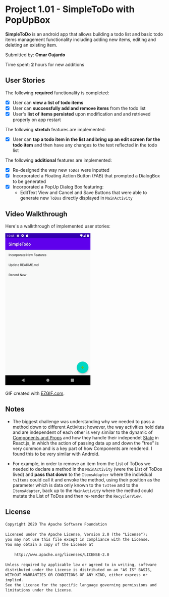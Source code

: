 # Project 1.01 - SimpleToDo with PopUpBox


**SimpleToDo** is an android app that allows building a todo list and basic todo items management functionality including adding new items, editing and deleting an existing item.

Submitted by: **Omar Gujardo**

Time spent: **2** hours for new additions 

## User Stories

The following **required** functionality is completed:

* [x] User can **view a list of todo items**
* [x] User can **successfully add and remove items** from the todo list
* [x] User's **list of items persisted** upon modification and and retrieved properly on app restart

The following **stretch** features are implemented:

* [x] User can **tap a todo item in the list and bring up an edit screen for the todo item** and then have any changes to the text reflected in the todo list

The following **additional** features are implemented:

* [x] Re-designed the way new `ToDos` were inputted
* [x] Incorporated a Floating Action Button (FAB) that prompted a DialogBox to be generated
* [x] Incorporated a PopUp Dialog Box featuring:
    - EditText View and Cancel and Save Buttons that were able to generate new `ToDos` directly displayed in `MainActivity`

## Video Walkthrough

Here's a walkthrough of implemented user stories:

![](Pop_Up_Box.gif)

GIF created with [EZGIF.com](https://ezgif.com/video-to-gif/ezgif-6-48381e8cdd69.mp4).

## Notes

* The biggest challenge was understanding why we needed to pass a method down to different Activites; however, the way activities hold data and are independent of each other is very similar to the dynamic of [Components and Props](https://reactjs.org/docs/components-and-props.html) and how they handle their independet [State](https://reactjs.org/docs/lifting-state-up.html)  in React.js, in which the action of passing data up and down the "tree" is very common and is a key part of how Components are rendered. I found this to be very similar with Android.

*  For example, in order to remove an item from the List of ToDos we needed to declare a method in the `MainActivity` (were the List of ToDos lived) and **pass that down** to the `ItemsAdapter` where the individual `tvItems` could call it and envoke the method, using their position as the parameter which is data only known to the `tvItem` and to the `ItemsAdapter`, back up to the `MainActivit`y where the method could mutate the List of ToDos and then re-render the `RecyclerView`. 

## License

    Copyright 2020 The Apache Software Foundation

    Licensed under the Apache License, Version 2.0 (the "License");
    you may not use this file except in compliance with the License.
    You may obtain a copy of the License at

        http://www.apache.org/licenses/LICENSE-2.0

    Unless required by applicable law or agreed to in writing, software
    distributed under the License is distributed on an "AS IS" BASIS,
    WITHOUT WARRANTIES OR CONDITIONS OF ANY KIND, either express or implied.
    See the License for the specific language governing permissions and
    limitations under the License.
